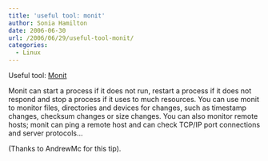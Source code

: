 ```yaml
---
title: 'useful tool: monit'
author: Sonia Hamilton
date: 2006-06-30
url: /2006/06/29/useful-tool-monit/
categories:
  - Linux
---
```

Useful tool: [Monit][1]
<!--more-->

Monit can start a process if it does not run, restart a process if it does not respond and stop a process if it uses to much resources. You can use monit to monitor files, directories and devices for changes, such as timestamp changes, checksum changes or size changes. You can also monitor remote hosts; monit can ping a remote host and can check TCP/IP port connections and server protocols&#8230; 

(Thanks to AndrewMc for this tip).

 [1]: http://www.tildeslash.com/monit/
